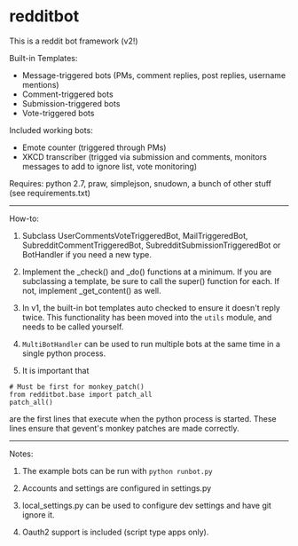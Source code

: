 redditbot
=========

This is a reddit bot framework (v2!)

Built-in Templates:
 - Message-triggered bots (PMs, comment replies, post replies, username mentions)
 - Comment-triggered bots
 - Submission-triggered bots
 - Vote-triggered bots

Included working bots:
 - Emote counter (triggered through PMs)
 - XKCD transcriber (trigged via submission and comments, monitors messages to add to ignore list, vote monitoring)

Requires:
 python 2.7, praw, simplejson, snudown, a bunch of other stuff (see requirements.txt)


---

How-to:

1. Subclass UserCommentsVoteTriggeredBot, MailTriggeredBot, SubredditCommentTriggeredBot, SubredditSubmissionTriggeredBot or BotHandler if you need a new type.
 
2. Implement the \_check() and \_do() functions at a minimum. If you are subclassing a template, be sure to call the super() function for each. If not, implement \_get_content() as well.

3. In v1, the built-in bot templates auto checked to ensure it doesn't reply twice. This functionality has been moved into the `utils` module, and needs to be called yourself.

4. `MultiBotHandler` can be used to run multiple bots at the same time in a single python process.

5. It is important that

```
# Must be first for monkey_patch()
from redditbot.base import patch_all
patch_all()
```

are the first lines that execute when the python process is started. These lines ensure that gevent's monkey patches are made correctly.

---

Notes:

1. The example bots can be run with `python runbot.py`

2. Accounts and settings are configured in settings.py

3. local_settings.py can be used to configure dev settings and have git ignore it.

4. Oauth2 support is included (script type apps only).
